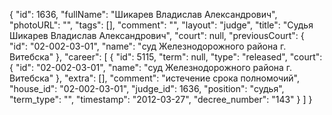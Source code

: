 {
    "id": 1636,
    "fullName": "Шикарев Владислав Александрович",
    "photoURL": "",
    "tags": [],
    "comment": "",
    "layout": "judge",
    "title": "Судья Шикарев Владислав Александрович",
    "court": null,
    "previousCourt": {
        "id": "02-002-03-01",
        "name": "суд Железнодорожного района г. Витебска"
    },
    "career": [
        {
            "id": 5115,
            "term": null,
            "type": "released",
            "court": {
                "id": "02-002-03-01",
                "name": "суд Железнодорожного района г. Витебска"
            },
            "extra": [],
            "comment": "истечение срока полномочий",
            "house_id": "02-002-03-01",
            "judge_id": 1636,
            "position": "судья",
            "term_type": "",
            "timestamp": "2012-03-27",
            "decree_number": "143"
        }
    ]
}